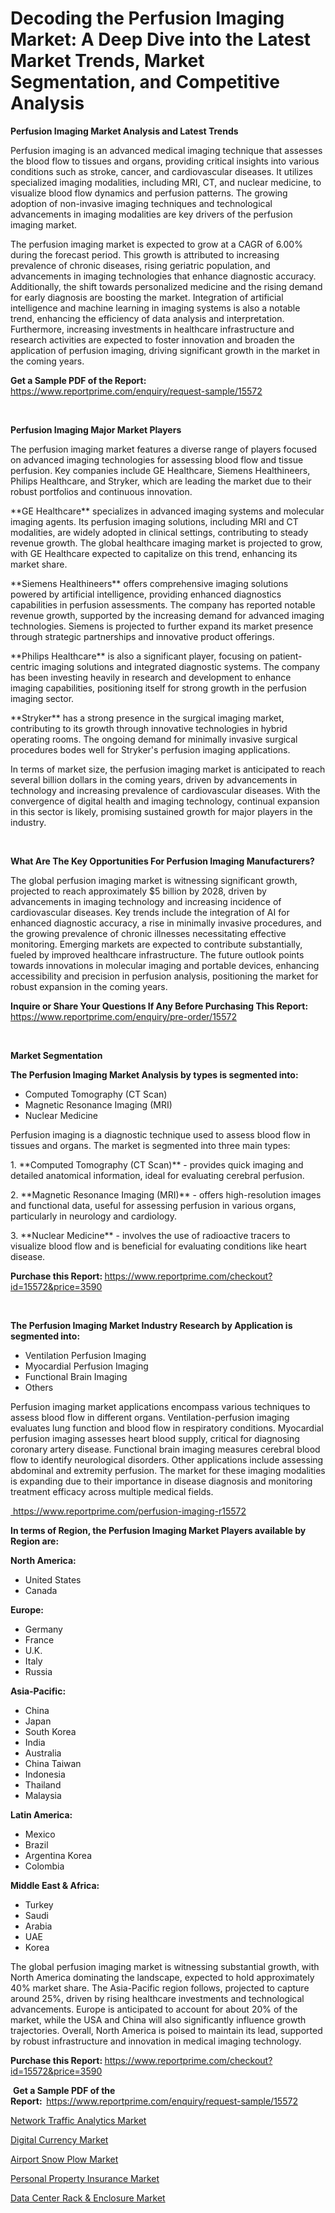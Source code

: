 <p><h1>Decoding the Perfusion Imaging Market: A Deep Dive into the Latest Market Trends, Market Segmentation, and Competitive Analysis</h1></p><p><strong>Perfusion Imaging Market Analysis and Latest Trends</strong></p>
<p><p>Perfusion imaging is an advanced medical imaging technique that assesses the blood flow to tissues and organs, providing critical insights into various conditions such as stroke, cancer, and cardiovascular diseases. It utilizes specialized imaging modalities, including MRI, CT, and nuclear medicine, to visualize blood flow dynamics and perfusion patterns. The growing adoption of non-invasive imaging techniques and technological advancements in imaging modalities are key drivers of the perfusion imaging market.</p><p>The perfusion imaging market is expected to grow at a CAGR of 6.00% during the forecast period. This growth is attributed to increasing prevalence of chronic diseases, rising geriatric population, and advancements in imaging technologies that enhance diagnostic accuracy. Additionally, the shift towards personalized medicine and the rising demand for early diagnosis are boosting the market. Integration of artificial intelligence and machine learning in imaging systems is also a notable trend, enhancing the efficiency of data analysis and interpretation. Furthermore, increasing investments in healthcare infrastructure and research activities are expected to foster innovation and broaden the application of perfusion imaging, driving significant growth in the market in the coming years.</p></p>
<p><strong>Get a Sample PDF of the Report:&nbsp;</strong> <a href="https://www.reportprime.com/enquiry/request-sample/15572?utm_campaign=1506&utm_medium=2&utm_source=Github&utm_content=ia&utm_term=18102024&utm_id=perfusion-imaging">https://www.reportprime.com/enquiry/request-sample/15572</a></p>
<p>&nbsp;</p>
<p><strong>Perfusion Imaging Major Market Players</strong></p>
<p><p>The perfusion imaging market features a diverse range of players focused on advanced imaging technologies for assessing blood flow and tissue perfusion. Key companies include GE Healthcare, Siemens Healthineers, Philips Healthcare, and Stryker, which are leading the market due to their robust portfolios and continuous innovation.</p><p>**GE Healthcare** specializes in advanced imaging systems and molecular imaging agents. Its perfusion imaging solutions, including MRI and CT modalities, are widely adopted in clinical settings, contributing to steady revenue growth. The global healthcare imaging market is projected to grow, with GE Healthcare expected to capitalize on this trend, enhancing its market share.</p><p>**Siemens Healthineers** offers comprehensive imaging solutions powered by artificial intelligence, providing enhanced diagnostics capabilities in perfusion assessments. The company has reported notable revenue growth, supported by the increasing demand for advanced imaging technologies. Siemens is projected to further expand its market presence through strategic partnerships and innovative product offerings.</p><p>**Philips Healthcare** is also a significant player, focusing on patient-centric imaging solutions and integrated diagnostic systems. The company has been investing heavily in research and development to enhance imaging capabilities, positioning itself for strong growth in the perfusion imaging sector.</p><p>**Stryker** has a strong presence in the surgical imaging market, contributing to its growth through innovative technologies in hybrid operating rooms. The ongoing demand for minimally invasive surgical procedures bodes well for Stryker's perfusion imaging applications.</p><p>In terms of market size, the perfusion imaging market is anticipated to reach several billion dollars in the coming years, driven by advancements in technology and increasing prevalence of cardiovascular diseases. With the convergence of digital health and imaging technology, continual expansion in this sector is likely, promising sustained growth for major players in the industry.</p></p>
<p>&nbsp;</p>
<p><strong>What Are The Key Opportunities For Perfusion Imaging Manufacturers?</strong></p>
<p><p>The global perfusion imaging market is witnessing significant growth, projected to reach approximately $5 billion by 2028, driven by advancements in imaging technology and increasing incidence of cardiovascular diseases. Key trends include the integration of AI for enhanced diagnostic accuracy, a rise in minimally invasive procedures, and the growing prevalence of chronic illnesses necessitating effective monitoring. Emerging markets are expected to contribute substantially, fueled by improved healthcare infrastructure. The future outlook points towards innovations in molecular imaging and portable devices, enhancing accessibility and precision in perfusion analysis, positioning the market for robust expansion in the coming years.</p></p>
<p><strong>Inquire or Share Your Questions If Any Before Purchasing This Report:</strong> <a href="https://www.reportprime.com/enquiry/pre-order/15572?utm_campaign=1506&utm_medium=2&utm_source=Github&utm_content=ia&utm_term=18102024&utm_id=perfusion-imaging">https://www.reportprime.com/enquiry/pre-order/15572</a></p>
<p>&nbsp;</p>
<p><strong>Market Segmentation</strong></p>
<p><strong>The Perfusion Imaging Market Analysis by types is segmented into:</strong></p>
<p><ul><li>Computed Tomography (CT Scan)</li><li>Magnetic Resonance Imaging (MRI)</li><li>Nuclear Medicine</li></ul></p>
<p><p>Perfusion imaging is a diagnostic technique used to assess blood flow in tissues and organs. The market is segmented into three main types: </p><p>1. **Computed Tomography (CT Scan)** - provides quick imaging and detailed anatomical information, ideal for evaluating cerebral perfusion. </p><p>2. **Magnetic Resonance Imaging (MRI)** - offers high-resolution images and functional data, useful for assessing perfusion in various organs, particularly in neurology and cardiology. </p><p>3. **Nuclear Medicine** - involves the use of radioactive tracers to visualize blood flow and is beneficial for evaluating conditions like heart disease.</p></p>
<p><strong>Purchase this Report:&nbsp;</strong><a href="https://www.reportprime.com/checkout?id=15572&price=3590&utm_campaign=1506&utm_medium=2&utm_source=Github&utm_content=ia&utm_term=18102024&utm_id=perfusion-imaging">https://www.reportprime.com/checkout?id=15572&price=3590</a></p>
<p>&nbsp;</p>
<p><strong>The Perfusion Imaging Market Industry Research by Application is segmented into:</strong></p>
<p><ul><li>Ventilation Perfusion Imaging</li><li>Myocardial Perfusion Imaging</li><li>Functional Brain Imaging</li><li>Others</li></ul></p>
<p><p>Perfusion imaging market applications encompass various techniques to assess blood flow in different organs. Ventilation-perfusion imaging evaluates lung function and blood flow in respiratory conditions. Myocardial perfusion imaging assesses heart blood supply, critical for diagnosing coronary artery disease. Functional brain imaging measures cerebral blood flow to identify neurological disorders. Other applications include assessing abdominal and extremity perfusion. The market for these imaging modalities is expanding due to their importance in disease diagnosis and monitoring treatment efficacy across multiple medical fields.</p></p>
<p><a href="https://www.reportprime.com/perfusion-imaging-r15572?utm_campaign=1506&utm_medium=2&utm_source=Github&utm_content=ia&utm_term=18102024&utm_id=perfusion-imaging">&nbsp;https://www.reportprime.com/perfusion-imaging-r15572</a></p>
<p><strong>In terms of Region, the Perfusion Imaging Market Players available by Region are:</strong></p>
<p>
    <p> <strong> North America: </strong>
        <ul>
            <li>United States</li>
            <li>Canada</li>
        </ul>
        </p> 
    <p> <strong> Europe: </strong>
        <ul>
            <li>Germany</li>
            <li>France</li>
            <li>U.K.</li>
            <li>Italy</li>
            <li>Russia</li>
        </ul>
        </p> 
    <p> <strong> Asia-Pacific: </strong>
        <ul>
            <li>China</li>
            <li>Japan</li>
            <li>South Korea</li>
            <li>India</li>
            <li>Australia</li>
            <li>China Taiwan</li>
            <li>Indonesia</li>
            <li>Thailand</li>
            <li>Malaysia</li>
        </ul>
        </p> 
    <p> <strong> Latin America: </strong>
        <ul>
            <li>Mexico</li>
            <li>Brazil</li>
            <li>Argentina Korea</li>
            <li>Colombia</li>
        </ul>
        </p> 
    <p> <strong> Middle East & Africa: </strong>
        <ul>
            <li>Turkey</li>
            <li>Saudi</li>
            <li>Arabia</li>
            <li>UAE</li>
            <li>Korea</li>
        </ul>
    </p>
    </p>
<p><p>The global perfusion imaging market is witnessing substantial growth, with North America dominating the landscape, expected to hold approximately 40% market share. The Asia-Pacific region follows, projected to capture around 25%, driven by rising healthcare investments and technological advancements. Europe is anticipated to account for about 20% of the market, while the USA and China will also significantly influence growth trajectories. Overall, North America is poised to maintain its lead, supported by robust infrastructure and innovation in medical imaging technology.</p></p>
<p><strong>Purchase this Report: </strong><a href="https://www.reportprime.com/checkout?id=15572&price=3590&utm_campaign=1506&utm_medium=2&utm_source=Github&utm_content=ia&utm_term=18102024&utm_id=perfusion-imaging">https://www.reportprime.com/checkout?id=15572&price=3590</a></p>
<p>&nbsp;<strong>Get a Sample PDF of the Report:&nbsp;&nbsp;</strong><a href="https://www.reportprime.com/enquiry/request-sample/15572?utm_campaign=1506&utm_medium=2&utm_source=Github&utm_content=ia&utm_term=18102024&utm_id=perfusion-imaging">https://www.reportprime.com/enquiry/request-sample/15572</a></p>
<p><strong></strong></p>
<p><p><a href="https://www.linkedin.com/pulse/network-traffic-analytics-market-transformation-comparative-analysis-bw07f?utm_campaign=1506&utm_medium=2&utm_source=Github&utm_content=ia&utm_term=18102024&utm_id=perfusion-imaging">Network Traffic Analytics Market</a></p><p><a href="https://github.com/Chiragrp22/Market-Research-Report-List-6/blob/main/digital-currency-market.md?utm_campaign=1506&utm_medium=2&utm_source=Github&utm_content=ia&utm_term=18102024&utm_id=perfusion-imaging">Digital Currency Market</a></p><p><a href="https://issuu.com/reportprime-2/docs/airport-snow-plow-market-size-2030._9f3151bf08e487?utm_campaign=1506&utm_medium=2&utm_source=Github&utm_content=ia&utm_term=18102024&utm_id=perfusion-imaging">Airport Snow Plow Market</a></p><p><a href="https://github.com/jilliesetpw0/Market-Research-Report-List-1/blob/main/personal-property-insurance-market.md?utm_campaign=1506&utm_medium=2&utm_source=Github&utm_content=ia&utm_term=18102024&utm_id=perfusion-imaging">Personal Property Insurance Market</a></p><p><a href="https://www.linkedin.com/pulse/digital-transformation-data-center-rack-enclosure-industry-market-fxpzf?utm_campaign=1506&utm_medium=2&utm_source=Github&utm_content=ia&utm_term=18102024&utm_id=perfusion-imaging">Data Center Rack & Enclosure Market</a></p></p>